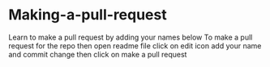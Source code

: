 # Making-a-pull-request
Learn to make a pull request by adding your names below
To make a pull request for the repo then open readme file click on edit icon add your name and commit change then click on make a pull request
